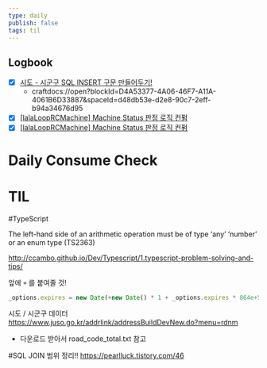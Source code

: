 ```yaml
---
type: daily
publish: false
tags: til
---
```


## Logbook
- [x] [시도 - 시군구 SQL INSERT 구문 만들어두기!](things:///show?id=Pjmko6Z8ZysfUtaBLbGx28)
	- craftdocs://open?blockId=D4A53377-4A06-46F7-A11A-4061B6D33887&spaceId=d48db53e-d2e8-90c7-2eff-b94a34676d95
- [x] [[lalaLoopRCMachine] Machine Status 판정 로직 컨펌](things:///show?id=KDc7Be5dVB3o5TD7x9TRHm)
- [x] [[lalaLoopRCMachine] Machine Status 판정 로직 컨펌](things:///show?id=KDc7Be5dVB3o5TD7x9TRHm)
# Daily Consume Check



# TIL

#TypeScript

The left-hand side of an arithmetic operation must be of type ‘any’ ‘number’ or an enum type (TS2363)

http://ccambo.github.io/Dev/Typescript/1.typescript-problem-solving-and-tips/

앞에 `+` 를 붙여줄 것!

```ts
_options.expires = new Date(+new Date() * 1 + _options.expires * 864e+5)
```


시도 / 시군구 데이터
https://www.juso.go.kr/addrlink/addressBuildDevNew.do?menu=rdnm
- 다운로드 받아서 road_code_total.txt 참고

#SQL 
JOIN 범위 정리!!
https://pearlluck.tistory.com/46